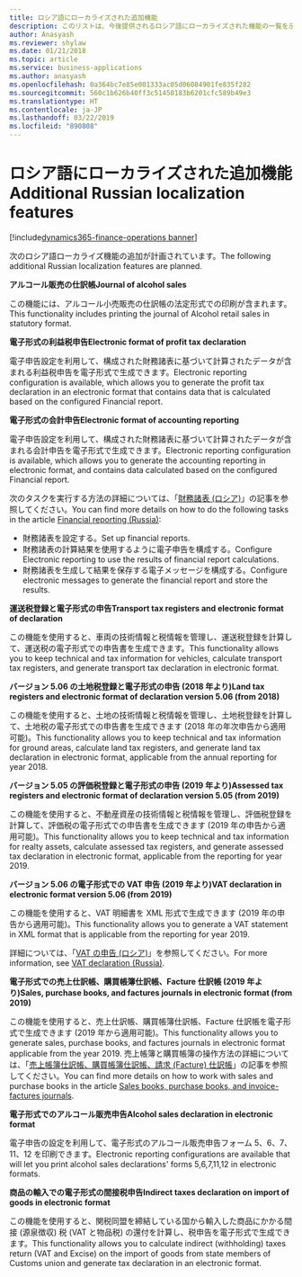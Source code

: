 ```yaml
---
title: ロシア語にローカライズされた追加機能
description: このリストは、今後提供されるロシア語にローカライズされた機能の一覧を示します。
author: Anasyash
ms.reviewer: shylaw
ms.date: 01/21/2018
ms.topic: article
ms.service: business-applications
ms.author: anasyash
ms.openlocfilehash: 0a364bc7e85e001333ac05d06084901fe835f282
ms.sourcegitcommit: 560c1b626b40ff3c51450183b6201cfc589b49e3
ms.translationtype: HT
ms.contentlocale: ja-JP
ms.lasthandoff: 03/22/2019
ms.locfileid: "890808"
---
```

# <a name="additional-russian-localization-features"></a><span data-ttu-id="36868-103">ロシア語にローカライズされた追加機能</span><span class="sxs-lookup"><span data-stu-id="36868-103">Additional Russian localization features</span></span>
[!include[dynamics365-finance-operations banner](../includes/dynamics365-finance-operations.md)]

<span data-ttu-id="36868-104">次のロシア語ローカライズ機能の追加が計画されています。</span><span class="sxs-lookup"><span data-stu-id="36868-104">The following additional Russian localization features are planned.</span></span>
  
<span data-ttu-id="36868-105">**アルコール販売の仕訳帳**</span><span class="sxs-lookup"><span data-stu-id="36868-105">**Journal of alcohol sales**</span></span>

<span data-ttu-id="36868-106">この機能には、アルコール小売販売の仕訳帳の法定形式での印刷が含まれます。</span><span class="sxs-lookup"><span data-stu-id="36868-106">This functionality includes printing the journal of Alcohol retail sales in statutory format.</span></span>
    
<span data-ttu-id="36868-107">**電子形式の利益税申告**</span><span class="sxs-lookup"><span data-stu-id="36868-107">**Electronic format of profit tax declaration**</span></span>

<span data-ttu-id="36868-108">電子申告設定を利用して、構成された財務諸表に基づいて計算されたデータが含まれる利益税申告を電子形式で生成できます。</span><span class="sxs-lookup"><span data-stu-id="36868-108">Electronic reporting configuration is available, which allows you to generate the profit tax declaration in an electronic format that contains data that is calculated based on the configured Financial report.</span></span>
  
<span data-ttu-id="36868-109">**電子形式の会計申告**</span><span class="sxs-lookup"><span data-stu-id="36868-109">**Electronic format of accounting reporting**</span></span>

<span data-ttu-id="36868-110">電子申告設定を利用して、構成された財務諸表に基づいて計算されたデータが含まれる会計申告を電子形式で生成できます。</span><span class="sxs-lookup"><span data-stu-id="36868-110">Electronic reporting configuration is available, which allows you to generate the accounting reporting in electronic format, and contains data calculated based on the configured Financial report.</span></span>

<span data-ttu-id="36868-111">次のタスクを実行する方法の詳細については、「[財務諸表 (ロシア)](https://docs.microsoft.com/dynamics365/unified-operations/financials/localizations/rus-financial-reports)」の記事を参照してください。</span><span class="sxs-lookup"><span data-stu-id="36868-111">You can find more details on how to do the following tasks in the article [Financial reporting (Russia)](https://docs.microsoft.com/dynamics365/unified-operations/financials/localizations/rus-financial-reports):</span></span> 

- <span data-ttu-id="36868-112">財務諸表を設定する。</span><span class="sxs-lookup"><span data-stu-id="36868-112">Set up financial reports.</span></span>
- <span data-ttu-id="36868-113">財務諸表の計算結果を使用するように電子申告を構成する。</span><span class="sxs-lookup"><span data-stu-id="36868-113">Configure Electronic reporting to use the results of financial report calculations.</span></span> 
- <span data-ttu-id="36868-114">財務諸表を生成して結果を保存する電子メッセージを構成する。</span><span class="sxs-lookup"><span data-stu-id="36868-114">Configure electronic messages to generate the financial report and store the results.</span></span> 
  
<span data-ttu-id="36868-115">**運送税登録と電子形式の申告**</span><span class="sxs-lookup"><span data-stu-id="36868-115">**Transport tax registers and electronic format of declaration**</span></span>

<span data-ttu-id="36868-116">この機能を使用すると、車両の技術情報と税情報を管理し、運送税登録を計算して、運送税の電子形式での申告書を生成できます。</span><span class="sxs-lookup"><span data-stu-id="36868-116">This functionality allows you to keep technical and tax information for vehicles, calculate transport tax registers, and generate transport tax declaration in electronic format.</span></span>
  
<span data-ttu-id="36868-117">**バージョン 5.06 の土地税登録と電子形式の申告 (2018 年より)**</span><span class="sxs-lookup"><span data-stu-id="36868-117">**Land tax registers and electronic format of declaration version 5.06 (from 2018)**</span></span>

<span data-ttu-id="36868-118">この機能を使用すると、土地の技術情報と税情報を管理し、土地税登録を計算して、土地税の電子形式での申告書を生成できます (2018 年の年次申告から適用可能)。</span><span class="sxs-lookup"><span data-stu-id="36868-118">This functionality allows you to keep technical and tax information for ground areas, calculate land tax registers, and generate land tax declaration in electronic format, applicable from the annual reporting for year 2018.</span></span>
  
<span data-ttu-id="36868-119">**バージョン 5.05 の評価税登録と電子形式の申告 (2019 年より)**</span><span class="sxs-lookup"><span data-stu-id="36868-119">**Assessed tax registers and electronic format of declaration version 5.05 (from 2019)**</span></span>

<span data-ttu-id="36868-120">この機能を使用すると、不動産資産の技術情報と税情報を管理し、評価税登録を計算して、評価税の電子形式での申告書を生成できます (2019 年の申告から適用可能)。</span><span class="sxs-lookup"><span data-stu-id="36868-120">This functionality allows you to keep technical and tax information for realty assets, calculate assessed tax registers, and generate assessed tax declaration in electronic format, applicable from the reporting for year 2019.</span></span>


<span data-ttu-id="36868-121">**バージョン 5.06 の電子形式での VAT 申告 (2019 年より)**</span><span class="sxs-lookup"><span data-stu-id="36868-121">**VAT declaration in electronic format version 5.06 (from 2019)**</span></span>

<span data-ttu-id="36868-122">この機能を使用すると、VAT 明細書を XML 形式で生成できます (2019 年の申告から適用可能)。</span><span class="sxs-lookup"><span data-stu-id="36868-122">This functionality allows you to generate a VAT statement in XML format that is applicable from the reporting for year 2019.</span></span>

<span data-ttu-id="36868-123">詳細については、「[VAT の申告 (ロシア)](https://docs.microsoft.com/dynamics365/unified-operations/financials/localizations/rus-VAT-declaration)」を参照してください。</span><span class="sxs-lookup"><span data-stu-id="36868-123">For more information, see [VAT declaration (Russia)](https://docs.microsoft.com/dynamics365/unified-operations/financials/localizations/rus-VAT-declaration).</span></span>
  
<span data-ttu-id="36868-124">**電子形式での売上仕訳帳、購買帳簿仕訳帳、Facture 仕訳帳 (2019 年より)**</span><span class="sxs-lookup"><span data-stu-id="36868-124">**Sales, purchase books, and factures journals in electronic format (from 2019)**</span></span>

<span data-ttu-id="36868-125">この機能を使用すると、売上仕訳帳、購買帳簿仕訳帳、Facture 仕訳帳を電子形式で生成できます (2019 年から適用可能)。</span><span class="sxs-lookup"><span data-stu-id="36868-125">This functionality allows you to generate sales, purchase books, and factures journals in electronic format applicable from the year 2019.</span></span> <span data-ttu-id="36868-126">売上帳簿と購買帳簿の操作方法の詳細については、「[売上帳簿仕訳帳、購買帳簿仕訳帳、請求 (Facture) 仕訳帳](https://docs.microsoft.com/dynamics365/unified-operations/financials/localizations/rus-sales-books-purchase-books)」の記事を参照してください。</span><span class="sxs-lookup"><span data-stu-id="36868-126">You can find more details on how to work with sales and purchase books in the article [Sales books, purchase books, and invoice-factures journals](https://docs.microsoft.com/dynamics365/unified-operations/financials/localizations/rus-sales-books-purchase-books).</span></span>
  

<span data-ttu-id="36868-127">**電子形式でのアルコール販売申告**</span><span class="sxs-lookup"><span data-stu-id="36868-127">**Alcohol sales declaration in electronic format**</span></span>

<span data-ttu-id="36868-128">電子申告の設定を利用して、電子形式のアルコール販売申告フォーム 5、6、7、11、12 を印刷できます。</span><span class="sxs-lookup"><span data-stu-id="36868-128">Electronic reporting configurations are available that will let you print alcohol sales declarations' forms 5,6,7,11,12 in electronic formats.</span></span>

<span data-ttu-id="36868-129">**商品の輸入での電子形式の間接税申告**</span><span class="sxs-lookup"><span data-stu-id="36868-129">**Indirect taxes declaration on import of goods in electronic format**</span></span>
  
<span data-ttu-id="36868-130">この機能を使用すると、関税同盟を締結している国から輸入した商品にかかる間接 (源泉徴収) 税 (VAT と物品税) の還付を計算し、税申告を電子形式で生成できます。</span><span class="sxs-lookup"><span data-stu-id="36868-130">This functionality allows you to calculate indirect (withholding) taxes return (VAT and Excise) on the import of goods from state members of Customs union and generate tax declaration in an electronic format.</span></span>
